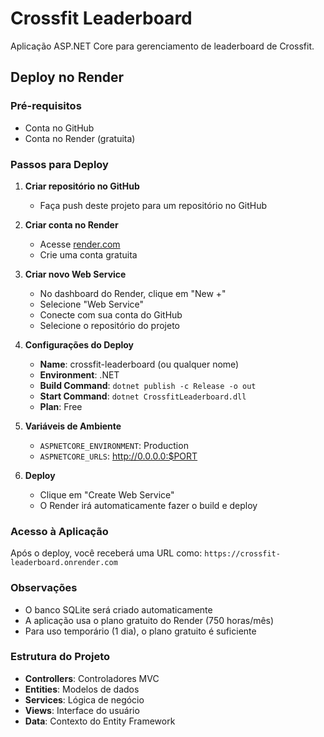 # Crossfit Leaderboard

Aplicação ASP.NET Core para gerenciamento de leaderboard de Crossfit.

## Deploy no Render

### Pré-requisitos
- Conta no GitHub
- Conta no Render (gratuita)

### Passos para Deploy

1. **Criar repositório no GitHub**
   - Faça push deste projeto para um repositório no GitHub

2. **Criar conta no Render**
   - Acesse [render.com](https://render.com)
   - Crie uma conta gratuita

3. **Criar novo Web Service**
   - No dashboard do Render, clique em "New +"
   - Selecione "Web Service"
   - Conecte com sua conta do GitHub
   - Selecione o repositório do projeto

4. **Configurações do Deploy**
   - **Name**: crossfit-leaderboard (ou qualquer nome)
   - **Environment**: .NET
   - **Build Command**: `dotnet publish -c Release -o out`
   - **Start Command**: `dotnet CrossfitLeaderboard.dll`
   - **Plan**: Free

5. **Variáveis de Ambiente**
   - `ASPNETCORE_ENVIRONMENT`: Production
   - `ASPNETCORE_URLS`: http://0.0.0.0:$PORT

6. **Deploy**
   - Clique em "Create Web Service"
   - O Render irá automaticamente fazer o build e deploy

### Acesso à Aplicação
Após o deploy, você receberá uma URL como: `https://crossfit-leaderboard.onrender.com`

### Observações
- O banco SQLite será criado automaticamente
- A aplicação usa o plano gratuito do Render (750 horas/mês)
- Para uso temporário (1 dia), o plano gratuito é suficiente

### Estrutura do Projeto
- **Controllers**: Controladores MVC
- **Entities**: Modelos de dados
- **Services**: Lógica de negócio
- **Views**: Interface do usuário
- **Data**: Contexto do Entity Framework 